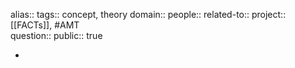 alias::
tags:: concept, theory
domain::
people::
related-to::
project:: [[FACTs]], #AMT  
question::
public:: true

-